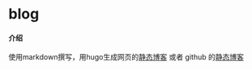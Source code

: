 # blog

#### 介绍
使用markdown撰写，用hugo生成网页的[静态博客](https://yujinping.top) 或者 github 的[静态博客](https://yujinping.github.io)

